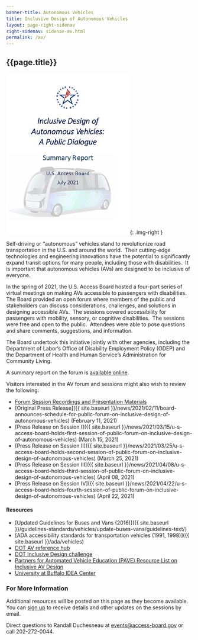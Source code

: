```yaml
---
banner-title: Autonomous Vehicles
title: Inclusive Design of Autonomous Vehicles
layout: page-right-sidenav
right-sidenav: sidenav-av.html
permalink: /av/
---
```


## {{page.title}}

[![Inclusive Design of Autonomous Vehicles: A Public Dialog; Summary Report cover page, U.S. Access Board, July 2021](./images/av-report-cvr.jpg "link to report")](./report.html){: .img-right }

Self-driving or “autonomous” vehicles stand to revolutionize road transportation in the U.S. and around the world.&nbsp;
Their cutting-edge technologies and engineering innovations have the potential to significantly expand transit options for many people, including those with disabilities.&nbsp;
It is important that autonomous vehicles (AVs) are designed to be inclusive of everyone.   

In the spring of 2021, the U.S. Access Board hosted a four-part series of virtual meetings on making AVs accessible to passengers with disabilities.&nbsp;
The Board provided an open forum where members of the public and stakeholders can discuss considerations, challenges, and solutions in designing accessible AVs.&nbsp;
The sessions covered accessibility for passengers with mobility, sensory, or cognitive disabilities.&nbsp;
The sessions were free and open to the public.&nbsp;
Attendees were able to pose questions and share comments, suggestions, and information. 

The Board undertook this initiative jointly with other agencies, including the Department of Labor’s Office of Disability Employment Policy (ODEP) and the Department of Health and Human Service’s Administration for Community Living. 

A summary report on the forum is [available online](./report.html).

Visitors interested in the AV forum and sessions might also wish to review the following:

* [Forum Session Recordings and Presentation Materials](forums.html)
* [Original Press Release]({{ site.baseurl }}/news/2021/02/11/board-announces-schedule-for-public-forum-on-inclusive-design-of-autonomous-vehicles) (February 11, 2021)
* [Press Release on Session I]({{ site.baseurl }}/news/2021/03/15/u-s-access-board-holds-first-session-of-public-forum-on-inclusive-design-of-autonomous-vehicles) (March 15, 2021)
* [Press Release on Session II]({{ site.baseurl }}/news/2021/03/25/u-s-access-board-holds-second-session-of-public-forum-on-inclusive-design-of-autonomous-vehicles) (March 25, 2021)
* [Press Release on Session III]({{ site.baseurl }}/news/2021/04/08/u-s-access-board-holds-third-session-of-public-forum-on-inclusive-design-of-autonomous-vehicles) (April 08, 2021)
* [Press Release on Session IV]({{ site.baseurl }}/news/2021/04/22/u-s-access-board-holds-fourth-session-of-public-forum-on-inclusive-design-of-autonomous-vehicles) (April 22, 2021)

#### Resources

* [Updated Guidelines for Buses and Vans (2016)]({{ site.baseurl }}/guidelines-standards/vehicles/update-buses-vans/guidelines-text/)
* [ADA accessibility standards for transportation vehicles (1991, 1998)]({{ site.baseurl }}/ada/vehicles)
* [DOT AV reference hub](http://www.transportation.gov/AV/hub)
* [DOT Inclusive Design challenge](http://www.transportation.gov/AV/hub)
* [Partners for Automated Vehicle Education (PAVE) Resource List on Inclusive AV Design](https://pavecampaign.org/avs-for-all-inspiring-solutions-for-accessible-design-additional-resources)
* [University at Buffalo IDEA Center](http://idea.ap.buffalo.edu)

### For More Information 

Additional resources will be posted on this page as they become available. You can [sign up](https://public.govdelivery.com/accounts/USACCESS/subscriber/new?topic_id=USACCESS_13) to receive details and other updates on the sessions by email.   

Direct questions to Randall Duchesneau at <events@access-board.gov> or call 202-272-0044.
